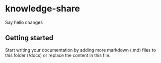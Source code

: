 # knowledge-share

Say hello changes

## Getting started

Start writing your documentation by adding more markdown (.md) files to this
folder (/docs) or replace the content in this file.